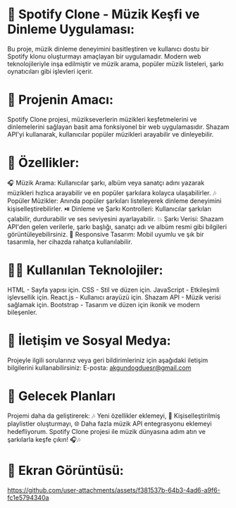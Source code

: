 
# 🎵 Spotify Clone - Müzik Keşfi ve Dinleme Uygulaması:
Bu proje, müzik dinleme deneyimini basitleştiren ve kullanıcı dostu bir Spotify klonu oluşturmayı amaçlayan bir uygulamadır. Modern web teknolojileriyle inşa edilmiştir ve müzik arama, popüler müzik listeleri, şarkı oynatıcıları gibi işlevleri içerir.

# 📡 Projenin Amacı:
Spotify Clone projesi, müzikseverlerin müzikleri keşfetmelerini ve dinlemelerini sağlayan basit ama fonksiyonel bir web uygulamasıdır. Shazam API'yi kullanarak, kullanıcılar popüler müzikleri arayabilir ve dinleyebilir.

# 🚀 Özellikler:
🎧 Müzik Arama: Kullanıcılar şarkı, albüm veya sanatçı adını yazarak müzikleri hızlıca arayabilir ve en popüler şarkılara kolayca ulaşabilirler.
🎶 Popüler Müzikler: Anında popüler şarkıları listeleyerek dinleme deneyimini kişiselleştirebilirler.
⏯️ Dinleme ve Şarkı Kontrolleri: Kullanıcılar şarkıları çalabilir, durdurabilir ve ses seviyesini ayarlayabilir.
💥 Şarkı Verisi: Shazam API'den gelen verilerle, şarkı başlığı, sanatçı adı ve albüm resmi gibi bilgileri görüntüleyebilirsiniz.
📱 Responsive Tasarım: Mobil uyumlu ve şık bir tasarımla, her cihazda rahatça kullanılabilir.

# 🧑‍💻 Kullanılan Teknolojiler:
HTML - Sayfa yapısı için.
CSS - Stil ve düzen için.
JavaScript - Etkileşimli işlevsellik için.
React.js - Kullanıcı arayüzü için.
Shazam API - Müzik verisi sağlamak için.
Bootstrap - Tasarım ve düzen için ikonik ve modern bileşenler.

# 📧 İletişim ve Sosyal Medya:
Projeyle ilgili sorularınız veya geri bildirimleriniz için aşağıdaki iletişim bilgilerini kullanabilirsiniz:
E-posta: akgundogduesr@gmail.com


# 🔧 Gelecek Planları
Projemi daha da geliştirerek:
🎶 Yeni özellikler eklemeyi,
🎨 Kişiselleştirilmiş playlistler oluşturmayı,
🌐 Daha fazla müzik API entegrasyonu eklemeyi hedefliyorum.
Spotify Clone projesi ile müzik dünyasına adım atın ve şarkılarla keşfe çıkın! 🎧🎶

# 📸 Ekran Görüntüsü:


https://github.com/user-attachments/assets/f381537b-64b3-4ad6-a9f6-fc1e5794340a

